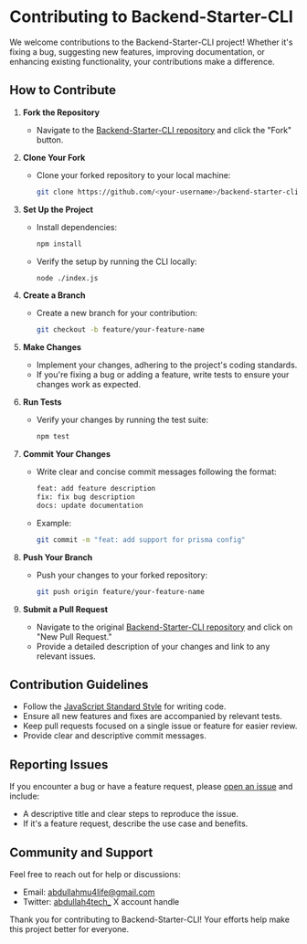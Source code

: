 # Contributing to Backend-Starter-CLI

We welcome contributions to the Backend-Starter-CLI project! Whether it's fixing a bug, suggesting new features, improving documentation, or enhancing existing functionality, your contributions make a difference.

## How to Contribute

1. **Fork the Repository**

   - Navigate to the [Backend-Starter-CLI repository](https://github.com/abdullah4tech/backend-starter-cli) and click the "Fork" button.

2. **Clone Your Fork**

   - Clone your forked repository to your local machine:
     ```bash
     git clone https://github.com/<your-username>/backend-starter-cli.git
     ```

3. **Set Up the Project**

   - Install dependencies:
     ```bash
     npm install
     ```
   - Verify the setup by running the CLI locally:
     ```bash
     node ./index.js
     ```

4. **Create a Branch**

   - Create a new branch for your contribution:
     ```bash
     git checkout -b feature/your-feature-name
     ```

5. **Make Changes**

   - Implement your changes, adhering to the project's coding standards.
   - If you're fixing a bug or adding a feature, write tests to ensure your changes work as expected.

6. **Run Tests**

   - Verify your changes by running the test suite:
     ```bash
     npm test
     ```

7. **Commit Your Changes**

   - Write clear and concise commit messages following the format:
     ```bash
     feat: add feature description
     fix: fix bug description
     docs: update documentation
     ```
   - Example:
     ```bash
     git commit -m "feat: add support for prisma config"
     ```

8. **Push Your Branch**

   - Push your changes to your forked repository:
     ```bash
     git push origin feature/your-feature-name
     ```

9. **Submit a Pull Request**

   - Navigate to the original [Backend-Starter-CLI repository](https://github.com/abdullah4tech/backend-starter-cli) and click on "New Pull Request."
   - Provide a detailed description of your changes and link to any relevant issues.

## Contribution Guidelines

- Follow the [JavaScript Standard Style](https://standardjs.com/) for writing code.
- Ensure all new features and fixes are accompanied by relevant tests.
- Keep pull requests focused on a single issue or feature for easier review.
- Provide clear and descriptive commit messages.

## Reporting Issues

If you encounter a bug or have a feature request, please [open an issue](https://github.com/abdullah4tech/backend-starter-cli/issues) and include:

- A descriptive title and clear steps to reproduce the issue.
- If it's a feature request, describe the use case and benefits.

## Community and Support

Feel free to reach out for help or discussions:

- Email: abdullahmu4life@gmail.com
- Twitter: [abdullah4tech_](https://twitter.com/Abdullah's) X account handle

Thank you for contributing to Backend-Starter-CLI! Your efforts help make this project better for everyone.

